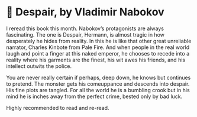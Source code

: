 # 📝 Despair, by Vladimir Nabokov

I reread this book this month. Nabokov’s protagonists are always fascinating.
The one is Despair, Hermann, is almost tragic in how desperately he hides from
reality. In this he is like that other great unreliable narrator, Charles
Kinbote from Pale Fire. And when people in the real world laugh and point a
finger at this naked emperor, he chooses to recede into a reality where his
garments are the finest, his wit awes his friends, and his intellect outwits
the police.

You are never really certain if perhaps, deep down, he knows but continues to
pretend. The monster gets his comeuppance and descends into despair. His fine
plots are tangled. For all the world he is a bumbling crook but in his mind he
is inches away from the perfect crime, bested only by bad luck.

Highly recommended to read and re-read.

